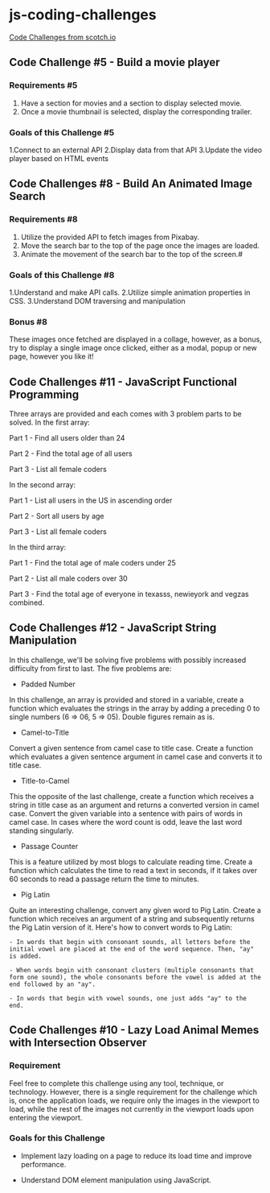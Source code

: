 # js-coding-challenges

[Code Challenges from scotch.io](https://scotch.io/bar-talk/code-challenge-5-build-a-movie-player)

## Code Challenge #5 - Build a movie player

### Requirements #5

1. Have a section for movies and a section to display selected movie.
2. Once a movie thumbnail is selected, display the corresponding trailer.

### Goals of this Challenge #5

1.Connect to an external API
2.Display data from that API
3.Update the video player based on HTML events

## Code Challenges #8 - Build An Animated Image Search

### Requirements #8

1. Utilize the provided API to fetch images from Pixabay.
2. Move the search bar to the top of the page once the images are loaded.
3. Animate the movement of the search bar to the top of the screen.#

### Goals of this Challenge #8

1.Understand and make API calls.
2.Utilize simple animation properties in CSS.
3.Understand DOM traversing and manipulation

### Bonus #8

These images once fetched are displayed in a collage, however, as a bonus, try to display a single image once clicked, either as a modal, popup or new page, however you like it!

## Code Challenges #11 - JavaScript Functional Programming

Three arrays are provided and each comes with 3 problem parts to be solved. In the first array:

Part 1 - Find all users older than 24

Part 2 - Find the total age of all users

Part 3 - List all female coders

In the second array:

Part 1 - List all users in the US in ascending order

Part 2 - Sort all users by age

Part 3 - List all female coders

In the third array:

Part 1 - Find the total age of male coders under 25

Part 2 - List all male coders over 30

Part 3 - Find the total age of everyone in texasss, newieyork and vegzas combined.

## Code Challenges #12 - JavaScript String Manipulation

In this challenge, we'll be solving five problems with possibly increased difficulty from first to last. The five problems are:

- Padded Number

In this challenge, an array is provided and stored in a variable, create a function which evaluates the strings in the array by adding a preceding 0 to single numbers (6 => 06, 5 => 05). Double figures remain as is.

- Camel-to-Title

Convert a given sentence from camel case to title case. Create a function which evaluates a given sentence argument in camel case and converts it to title case.

- Title-to-Camel

This the opposite of the last challenge, create a function which receives a string in title case as an argument and returns a converted version in camel case. Convert the given variable into a sentence with pairs of words in camel case. In cases where the word count is odd, leave the last word standing singularly.

- Passage Counter

This is a feature utilized by most blogs to calculate reading time. Create a function which calculates the time to read a text in seconds, if it takes over 60 seconds to read a passage return the time to minutes.

- Pig Latin

Quite an interesting challenge, convert any given word to Pig Latin. Create a function which receives an argument of a string and subsequently returns the Pig Latin version of it. Here's how to convert words to Pig Latin:

    - In words that begin with consonant sounds, all letters before the initial vowel are placed at the end of the word sequence. Then, "ay" is added.

    - When words begin with consonant clusters (multiple consonants that form one sound), the whole consonants before the vowel is added at the end followed by an "ay".

    - In words that begin with vowel sounds, one just adds "ay" to the end.
    
## Code Challenges #10 - Lazy Load Animal Memes with Intersection Observer

### Requirement

Feel free to complete this challenge using any tool, technique, or technology. However, there is a single requirement for the challenge which is, once the application loads, we require only the images in the viewport to load, while the rest of the images not currently in the viewport loads upon entering the viewport.

### Goals for this Challenge

- Implement lazy loading on a page to reduce its load time and improve performance.

- Understand DOM element manipulation using JavaScript.